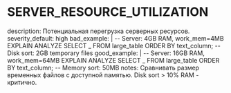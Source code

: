 # SERVER_RESOURCE_UTILIZATION

description: Потенциальная перегрузка серверных ресурсов.
severity_default: high
bad_example: |
-- Server: 4GB RAM, work_mem=4MB
EXPLAIN ANALYZE SELECT _ FROM large_table ORDER BY text_column;
-- Disk sort: 2GB temporary files
good_example: |
-- Server: 16GB RAM, work_mem=64MB
EXPLAIN ANALYZE SELECT _ FROM large_table ORDER BY text_column;
-- Memory sort: 50MB
notes: Сравнивать размер временных файлов с доступной памятью. Disk sort > 10% RAM - критично.
